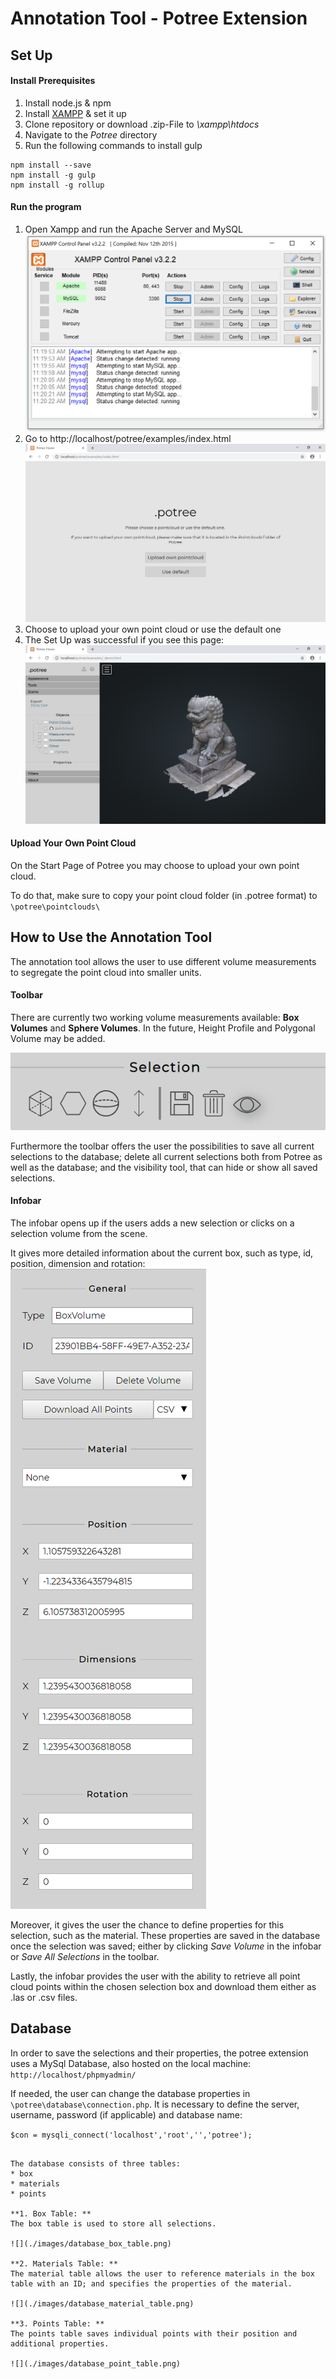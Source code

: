 # Annotation Tool - Potree Extension

## Set Up

#### Install Prerequisites
1. Install node.js & npm
1. Install [XAMPP](https://www.apachefriends.org/index.html) & set it up
1. Clone repository or download .zip-File to *\xampp\htdocs*
1. Navigate to the *Potree* directory
1. Run the following commands to install gulp
```
npm install --save
npm install -g gulp
npm install -g rollup
```

#### Run the program

1. Open Xampp and run the Apache Server and MySQL
![XAMPP](./images/xampp.png)
1. Go to http://localhost/potree/examples/index.html
![Index Page](./images/index_page.png)
1. Choose to upload your own point cloud or use the default one
1. The Set Up was successful if you see this page:
![Main Page](./images/main_page.png)

#### Upload Your Own Point Cloud

On the Start Page of Potree you may choose to upload your own point cloud.

To do that, make sure to copy your point cloud folder (in .potree format) to ```\potree\pointclouds\```

## How to Use the Annotation Tool

The annotation tool allows the user to use different volume measurements to segregate the point cloud into smaller units.

#### Toolbar

There are currently two working volume measurements available: **Box Volumes** and **Sphere Volumes**. In the future, Height Profile and Polygonal Volume may be added.

![Toolbar](./images/selection_toolbar.png)

Furthermore the toolbar offers the user the possibilities to save all current selections to the database; delete all current selections both from Potree as well as the database; and the visibility tool, that can hide or show all saved selections.

#### Infobar

The infobar opens up if the users adds a new selection or clicks on a selection volume from the scene.

It gives more detailed information about the current box, such as type, id, position, dimension and rotation:
 ![Infobar](./images/infobar.png)

Moreover, it gives the user the chance to define properties for this selection, such as the material. These properties are saved in the database once the selection was saved; either by clicking *Save Volume* in the infobar or *Save All Selections* in the toolbar.

Lastly, the infobar provides the user with the ability to retrieve all point cloud points within the chosen selection box and download them either as .las or .csv files.


## Database

In order to save the selections and their properties, the potree extension uses a MySql Database, also hosted on the local machine: ```http://localhost/phpmyadmin/```

If needed, the user can change the database properties in ```\potree\database\connection.php```. It is necessary to define the server, username, password (if applicable) and database name:

``` $con = mysqli_connect('localhost','root','','potree'); ```
``````

The database consists of three tables:
* box
* materials
* points

**1. Box Table: **
The box table is used to store all selections.

![](./images/database_box_table.png)

**2. Materials Table: **
The material table allows the user to reference materials in the box table with an ID; and specifies the properties of the material.

![](./images/database_material_table.png)

**3. Points Table: **
The points table saves individual points with their position and additional properties.

![](./images/database_point_table.png)
